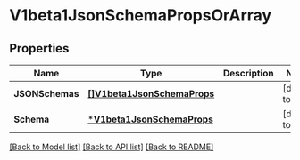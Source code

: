 # V1beta1JsonSchemaPropsOrArray

## Properties
Name | Type | Description | Notes
------------ | ------------- | ------------- | -------------
**JSONSchemas** | [**[]V1beta1JsonSchemaProps**](v1beta1.JSONSchemaProps.md) |  | [default to null]
**Schema** | [***V1beta1JsonSchemaProps**](v1beta1.JSONSchemaProps.md) |  | [default to null]

[[Back to Model list]](../README.md#documentation-for-models) [[Back to API list]](../README.md#documentation-for-api-endpoints) [[Back to README]](../README.md)


